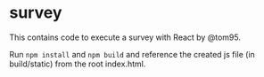 # survey

This contains code to execute a survey with React by @tom95.

Run `npm install` and `npm build` and reference the created js file (in build/static) from the root index.html.
 
